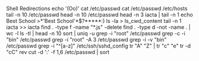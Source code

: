 Shell Redirections
echo '(Oo)'
cat /etc/passwd
cat /etc/passwd /etc/hosts
tail -n 10 /etc/passwd
head -n 10 /etc/passwd
head -n 3 iacta | tail -n 1
echo Best School >\*\'Best School\'\*$\?\*\*\*\*\*:)
ls -la > ls_cwd_content
tail -n 1 iacta >> iacta
find . -type f -name "*.js" -delete
find . -type d -not -name . | wc -l
ls -tl | head -n 10
sort | uniq -u
grep -i "root" /etc/passwd
grep -c -i "bin" /etc/passwd
grep -i "root" -A 3 /etc/passwd
grep -i -v "bin" /etc/passwd
grep -i "^[a-z]" /etc/ssh/sshd_config
tr "A" "Z" | tr "c" "e"
tr -d "cC"
rev
cut -d ':' -f 1,6 /etc/passwd | sort
